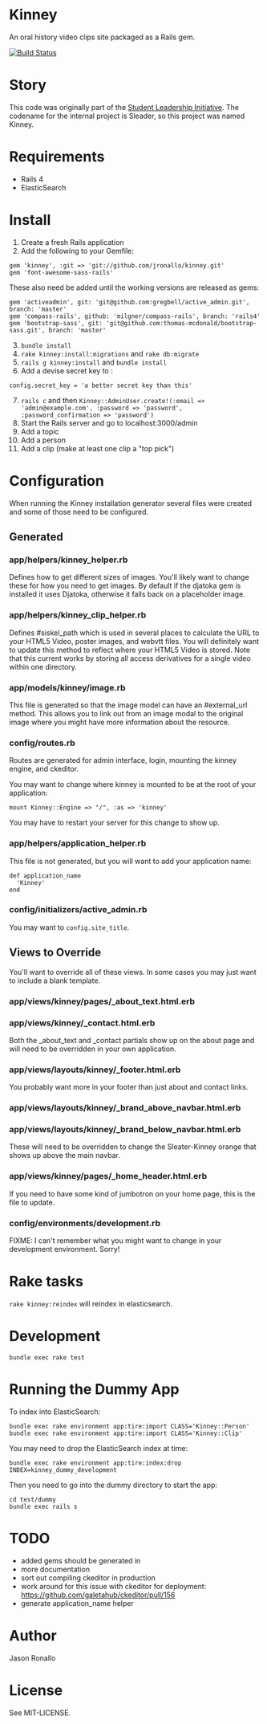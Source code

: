 # Kinney

An oral history video clips site packaged as a Rails gem.

[![Build Status](https://travis-ci.org/jronallo/kinney.png)](https://travis-ci.org/jronallo/kinney)

# Story

This code was originally part of the [Student Leadership Initiative](http://d.lib.ncsu.edu/student-leaders/). The codename for the internal project is Sleader, so this project was named Kinney.

# Requirements

- Rails 4
- ElasticSearch

# Install

1. Create a fresh Rails application
2. Add the following to your Gemfile:

```
gem 'kinney', :git => 'git://github.com/jronallo/kinney.git'
gem 'font-awesome-sass-rails'
```

These also need be added until the working versions are released as gems:
```
gem 'activeadmin', git: 'git@github.com:gregbell/active_admin.git', branch: 'master'
gem 'compass-rails', github: 'milgner/compass-rails', branch: 'rails4'
gem 'bootstrap-sass', git: 'git@github.com:thomas-mcdonald/bootstrap-sass.git', branch: 'master'
```

3. `bundle install`
4. `rake kinney:install:migrations` and `rake db:migrate`
5. `rails g kinney:install` and `bundle install`
6. Add a devise secret key to :

```
config.secret_key = 'a better secret key than this'
```

7. `rails c` and then `Kinney::AdminUser.create!(:email => 'admin@example.com', :password => 'password', :password_confirmation => 'password')`
8. Start the Rails server and go to localhost:3000/admin
9. Add a topic
10. Add a person
11. Add a clip (make at least one clip a "top pick")

# Configuration

When running the Kinney installation generator several files were created and some of those need to be configured.

## Generated

### app/helpers/kinney_helper.rb
Defines how to get different sizes of images. You'll likely want to change these for how you need to get images. By default if the djatoka gem is installed it uses Djatoka, otherwise it falls back on a placeholder image.

### app/helpers/kinney_clip_helper.rb
Defines #siskel_path which is used in several places to calculate the URL to your HTML5 Video, poster images, and webvtt files. You will definitely want to update this method to reflect where your HTML5 Video is stored. Note that this current works by storing all access derivatives for a single video within one directory.

### app/models/kinney/image.rb
This file is generated so that the image model can have an #external_url method. This allows you to link out from an image modal to the original image where you might have more information about the resource.

### config/routes.rb

Routes are generated for admin interface, login, mounting the kinney engine, and ckeditor.

You may want to change where kinney is mounted to be at the root of your application:
```
mount Kinney::Engine => "/", :as => 'kinney'
```
You may have to restart your server for this change to show up.


### app/helpers/application_helper.rb

This file is not generated, but you will want to add your application name:

```
def application_name
  'Kinney'
end
```

### config/initializers/active_admin.rb

You may want to `config.site_title`.

## Views to Override

You'll want to override all of these views. In some cases you may just want to include a blank template.

### app/views/kinney/pages/_about_text.html.erb
### app/views/kinney/_contact.html.erb

Both the _about_text and _contact partials show up on the about page and will need to be overridden in your own application.

### app/views/layouts/kinney/_footer.html.erb

You probably want more in your footer than just about and contact links.

### app/views/layouts/kinney/_brand_above_navbar.html.erb
### app/views/layouts/kinney/_brand_below_navbar.html.erb

These will need to be overridden to change the Sleater-Kinney orange that shows up above the main navbar.

### app/views/kinney/pages/_home_header.html.erb

If you need to have some kind of jumbotron on your home page, this is the file to update.

### config/environments/development.rb

FIXME: I can't remember what you might want to change in your development environment. Sorry!

# Rake tasks

`rake kinney:reindex` will reindex in elasticsearch.

# Development

`bundle exec rake test`

# Running the Dummy App

To index into ElasticSearch:

```
bundle exec rake environment app:tire:import CLASS='Kinney::Person'
bundle exec rake environment app:tire:import CLASS='Kinney::Clip'
```

You may need to drop the ElasticSearch index at time:

```
bundle exec rake environment app:tire:index:drop INDEX=kinney_dummy_development
```

Then you need to go into the dummy directory to start the app:

```
cd test/dummy
bundle exec rails s
```

# TODO

- added gems should be generated in
- more documentation
- sort out compiling ckeditor in production
- work around for this issue with ckeditor for deployment: https://github.com/galetahub/ckeditor/pull/156
- generate application_name helper

# Author

Jason Ronallo

# License

See MIT-LICENSE.